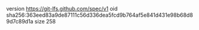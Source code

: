 version https://git-lfs.github.com/spec/v1
oid sha256:363eed83a9de87111c56d336dea5fcd9b764af5e841d431e98b68d89d7c89d1a
size 258
